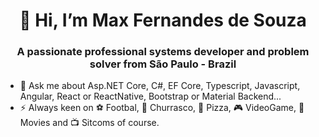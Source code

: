 <h1 align="center">👋 Hi, I’m Max Fernandes de Souza</h1>
<h3 align="center">A passionate professional systems developer and problem solver from São Paulo - Brazil</h3>

- 💬 Ask me about Asp.NET Core, C#, EF Core, Typescript, Javascript, Angular, React or ReactNative, Bootstrap or Material Backend...
- ⚡ Always keen on ⚽ Footbal, 🍖 Churrasco, 🍕 Pizza, 🎮 VideoGame, 🍿 Movies and 📺 Sitcoms of course.

